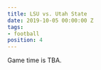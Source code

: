 ```yaml
---
title: LSU vs. Utah State
date: 2019-10-05 00:00:00 Z
tags:
- football
position: 4
---
```


Game time is TBA.